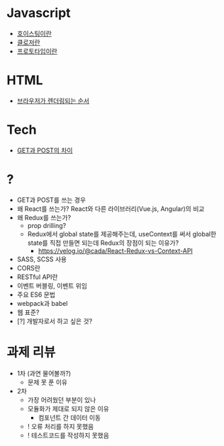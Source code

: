 # Javascript
  - [호이스팅이란](./answers.md/#호이스팅이란)
  - [클로저란](./answers.md/#클로저란)
  - [프로토타입이란](./answers.md/#프로토타입이란)

# HTML
  - [브라우저가 렌더링되는 순서](./answers.md/#웹-페이지가-렌더링되는-과정)

# Tech
  - [GET과 POST의 차이](./answers.md/#get과-post의-차이)

# ?
- GET과 POST를 쓰는 경우
- 왜 React를 쓰는가? React와 다른 라이브러리(Vue.js, Angular)의 비교
- 왜 Redux를 쓰는가?
  - prop drilling?
  - Redux에서 global state를 제공해주는데, useContext를 써서 global한 state를 직접 만들면 되는데 Redux의 장점이 되는 이유가?
    - https://velog.io/@cada/React-Redux-vs-Context-API
- SASS, SCSS 사용
- CORS란
- RESTful API란
- 이벤트 버블링, 이벤트 위임
- 주요 ES6 문법
- webpack과 babel
- 웹 표준?
- [?] 개발자로서 하고 싶은 것?

# 과제 리뷰
  - 1차 (과연 물어볼까?)
    - 문제 못 푼 이유
  - 2차
    - 가장 어려웠던 부분이 있나
    - 모듈화가 제대로 되지 않은 이유
      - 컴포넌트 간 데이터 이동
    - ! 오류 처리를 하지 못했음
    - ! 테스트코드를 작성하지 못했음 
